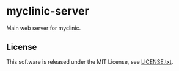 # myclinic-server

Main web server for myclinic.

## License
This software is released under the MIT License, see [LICENSE.txt](LICENSE.txt).

